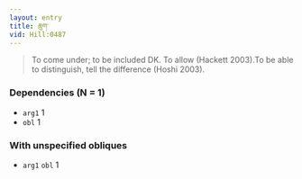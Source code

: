 ```yaml
---
layout: entry
title: ཆུག་
vid: Hill:0487
---
```

> To come under; to be included DK\. To allow (Hackett 2003)\.To be able to distinguish, tell the difference (Hoshi 2003)\.


### Dependencies (N = 1)
* `arg1` 1
* `obl` 1


### With unspecified obliques
* `arg1` `obl` 1
